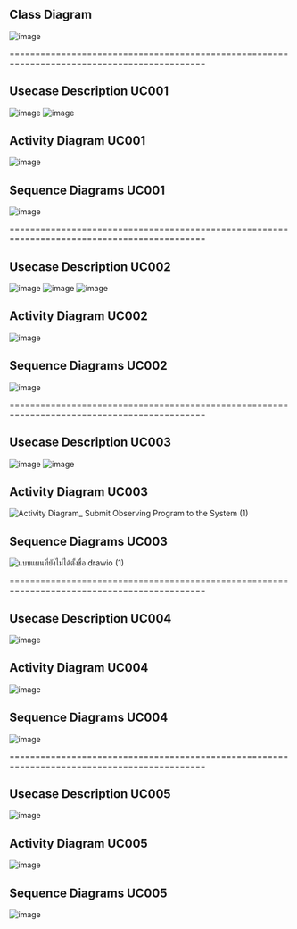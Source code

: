 ## **Class Diagram**
![image](https://github.com/user-attachments/assets/01620126-7666-45f6-87c6-93af594e3c48)

============================================================================================

## **Usecase Description UC001**
![image](https://github.com/user-attachments/assets/61bd0c2c-0ea2-4f24-a473-0ecbe06459e0)
![image](https://github.com/user-attachments/assets/48aaafaa-aeae-42d7-8096-b36990e05428)

## **Activity Diagram UC001**
![image](https://github.com/user-attachments/assets/868f9db5-c9fa-4299-91a9-437f06410467)

## **Sequence Diagrams UC001**  
![image](https://github.com/user-attachments/assets/54f8fbd0-6619-480e-aff9-513df261713c)

============================================================================================

## **Usecase Description UC002**
![image](https://github.com/user-attachments/assets/93f8ea3c-f426-439f-90f4-d604c0931505)
![image](https://github.com/user-attachments/assets/fce358ad-41d8-4254-be67-6282e7420f63)
![image](https://github.com/user-attachments/assets/fb62b7df-607f-4b54-a8e1-7b8dba6ec661)

## **Activity Diagram UC002**
![image](https://github.com/user-attachments/assets/76968ced-eea2-4a79-acb3-bf80297b0692)

## **Sequence Diagrams UC002**  
![image](https://github.com/user-attachments/assets/60fd49ee-4436-4341-8bc4-0d146be89025)

============================================================================================

## **Usecase Description UC003**
![image](https://github.com/user-attachments/assets/78e818cf-9a21-4869-beb6-bb639a02465e)
![image](https://github.com/user-attachments/assets/c6fbd544-fb8f-4b87-a992-4afd5df973c0)

## **Activity Diagram UC003**
![Activity Diagram_ Submit Observing Program to the System (1)](https://github.com/user-attachments/assets/56e18b81-46b7-4d65-90c8-99e84c891bf4)

## **Sequence Diagrams UC003**  
![แบบแผนที่ยังไม่ได้ตั้งชื่อ drawio (1)](https://github.com/user-attachments/assets/b4a1be69-6233-4042-8f3d-423bcac92f2d)


============================================================================================

## **Usecase Description UC004**
![image](https://github.com/user-attachments/assets/569cd7ed-2e39-4329-965f-f8d8e4e8172d)

## **Activity Diagram UC004**
![image](https://github.com/user-attachments/assets/3491a501-d8b2-4af3-bdc1-20eb13ad8566)

## **Sequence Diagrams UC004**  
![image](https://github.com/user-attachments/assets/9aa209c1-efee-428f-8a35-d403137e8278)

============================================================================================

## **Usecase Description UC005**
![image](https://github.com/user-attachments/assets/c57115dd-615f-4f8a-a46d-89c16cf7846f)

## **Activity Diagram UC005**
![image](https://github.com/user-attachments/assets/5fc885cf-314b-4015-a3cc-d5ea0f075c7b)

## **Sequence Diagrams UC005**  
![image](https://github.com/user-attachments/assets/2f172cdb-d97c-4b77-8e90-664d2ef9fdfa)


